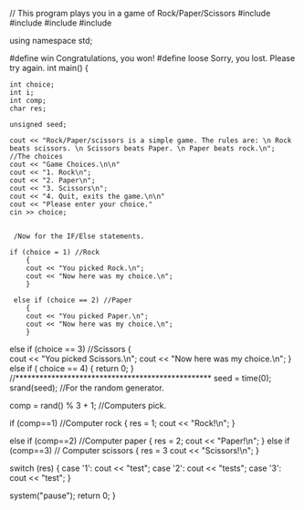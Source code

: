 // This program plays you in a game of Rock/Paper/Scissors
#include <iostream>
#include <cstdlib>
#include <limits>
#include <ctime>

using namespace std;

#define win Congratulations, you won!
#define loose Sorry, you lost. Please try again.
int main()
{

    int choice;
    int i;
    int comp;
    char res;
   
    unsigned seed;
    
    cout << "Rock/Paper/scissors is a simple game. The rules are: \n Rock beats scissors. \n Scissors beats Paper. \n Paper beats rock.\n";    
    //The choices
    cout << "Game Choices.\n\n"
    cout << "1. Rock\n";
    cout << "2. Paper\n";
    cout << "3. Scissors\n";
    cout << "4. Quit, exits the game.\n\n"
    cout << "Please enter your choice."
    cin >> choice;
 
    
     /Now for the IF/Else statements.
    
    if (choice = 1) //Rock
        {   
        cout << "You picked Rock.\n";
        cout << "Now here was my choice.\n";
        }
    
     else if (choice == 2) //Paper
        {   
        cout << "You picked Paper.\n";
        cout << "Now here was my choice.\n";
        }
    
   else if (choice == 3) //Scissors
        {   
        cout << "You picked Scissors.\n";
        cout << "Now here was my choice.\n";
        }
    else if ( choice == 4)
        {
        return 0;
        }
//*************************************************
        seed = time(0);
        srand(seed); //For the random generator.
        
 comp = rand() % 3 + 1; //Computers pick.
  
  if (comp==1) //Computer rock
        {
        res = 1;
        cout << "Rock!\n";
        }
  
  else if (comp==2) //Computer paper
       {
        res = 2;
       cout << "Paper!\n";
        }
  else if (comp==3)  // Computer scissors
        {
        res = 3
        cout << "Scissors!\n";
        }
  
  switch (res)
    {
        case '1': cout << "test";
        case '2': cout << "tests";
        case '3': cout << "test";
    }


 system("pause");
      return 0;
}
